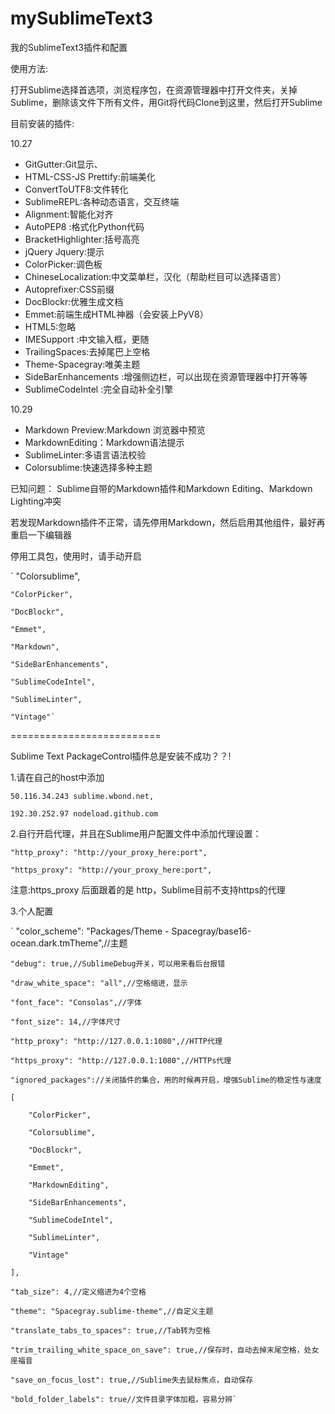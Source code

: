 # mySublimeText3
我的SublimeText3插件和配置

使用方法:

   打开Sublime选择首选项，浏览程序包，在资源管理器中打开文件夹，关掉Sublime，删除该文件下所有文件，用Git将代码Clone到这里，然后打开Sublime


目前安装的插件:

10.27

+ GitGutter:Git显示、
+ HTML-CSS-JS Prettify:前端美化
+ ConvertToUTF8:文件转化
+ SublimeREPL:各种动态语言，交互终端
+ Alignment:智能化对齐
+ AutoPEP8 :格式化Python代码
+ BracketHighlighter:括号高亮
+ jQuery Jquery:提示
+ Color​Picker:调色板
+ ChineseLocalization:中文菜单栏，汉化（帮助栏目可以选择语言）
+ Autoprefixer:CSS前缀
+ DocBlockr:优雅生成文档
+ Emmet:前端生成HTML神器（会安装上PyV8）
+ HTML5:忽略
+ IMESupport :中文输入框，更随
+ TrailingSpaces:去掉尾巴上空格
+ Theme-Spacegray:唯美主题
+ SideBarEnhancements :增强侧边栏，可以出现在资源管理器中打开等等
+ SublimeCodeIntel :完全自动补全引擎

10.29

+ Markdown Preview:Markdown 浏览器中预览
+ MarkdownEditing：Markdown语法提示
+ SublimeLinter:多语言语法校验
+ Colorsublime:快速选择多种主题

已知问题：
Sublime自带的Markdown插件和Markdown Editing、Markdown Lighting冲突

若发现Markdown插件不正常，请先停用Markdown，然后启用其他组件，最好再重启一下编辑器


停用工具包，使用时，请手动开启


`    "Colorsublime",

    "ColorPicker",

    "DocBlockr",

    "Emmet",

    "Markdown",

    "SideBarEnhancements",

    "SublimeCodeIntel",

    "SublimeLinter",

    "Vintage"`


==========================


Sublime Text PackageControl插件总是安装不成功？？!

1.请在自己的host中添加

`
    50.116.34.243 sublime.wbond.net,
`

`
    192.30.252.97 nodeload.github.com
`



2.自行开启代理，并且在Sublime用户配置文件中添加代理设置：

`
    "http_proxy": "http://your_proxy_here:port",
`

`
    "https_proxy": "http://your_proxy_here:port",
`

注意:https_proxy 后面跟着的是 http，Sublime目前不支持https的代理



3.个人配置

`    "color_scheme": "Packages/Theme - Spacegray/base16-ocean.dark.tmTheme",//主题

    "debug": true,//SublimeDebug开关，可以用来看后台报错

    "draw_white_space": "all",//空格缩进，显示

    "font_face": "Consolas",//字体

    "font_size": 14,//字体尺寸

    "http_proxy": "http://127.0.0.1:1080",//HTTP代理

    "https_proxy": "http://127.0.0.1:1080",//HTTPs代理

    "ignored_packages"://关闭插件的集合，用的时候再开启，增强Sublime的稳定性与速度

    [

        "ColorPicker",

        "Colorsublime",

        "DocBlockr",

        "Emmet",

        "MarkdownEditing",

        "SideBarEnhancements",

        "SublimeCodeIntel",

        "SublimeLinter",

        "Vintage"

    ],

    "tab_size": 4,//定义缩进为4个空格

    "theme": "Spacegray.sublime-theme",//自定义主题

    "translate_tabs_to_spaces": true,//Tab转为空格

    "trim_trailing_white_space_on_save": true,//保存时，自动去掉末尾空格，处女座福音

    "save_on_focus_lost": true,//Sublime失去鼠标焦点，自动保存

    "bold_folder_labels": true//文件目录字体加粗，容易分辨`
